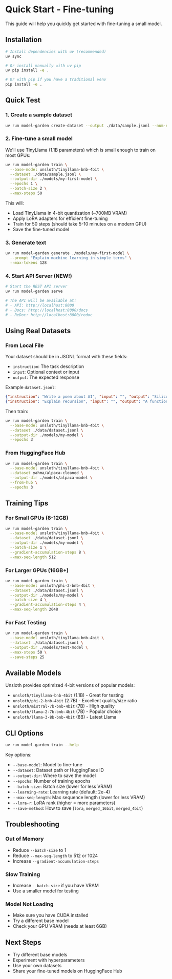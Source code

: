 # Quick Start - Fine-tuning

This guide will help you quickly get started with fine-tuning a small model.

## Installation

```bash
# Install dependencies with uv (recommended)
uv sync

# Or install manually with uv pip
uv pip install -e .

# Or with pip if you have a traditional venv
pip install -e .
```

## Quick Test

### 1. Create a sample dataset

```bash
uv run model-garden create-dataset --output ./data/sample.jsonl --num-examples 100
```

### 2. Fine-tune a small model

We'll use TinyLlama (1.1B parameters) which is small enough to train on most GPUs:

```bash
uv run model-garden train \
  --base-model unsloth/tinyllama-bnb-4bit \
  --dataset ./data/sample.jsonl \
  --output-dir ./models/my-first-model \
  --epochs 1 \
  --batch-size 2 \
  --max-steps 50
```

This will:
- Load TinyLlama in 4-bit quantization (~700MB VRAM)
- Apply LoRA adapters for efficient fine-tuning
- Train for 50 steps (should take 5-10 minutes on a modern GPU)
- Save the fine-tuned model

### 3. Generate text

```bash
uv run model-garden generate ./models/my-first-model \
  --prompt "Explain machine learning in simple terms" \
  --max-tokens 128
```

### 4. Start API Server (NEW!)

```bash
# Start the REST API server
uv run model-garden serve

# The API will be available at:
# - API: http://localhost:8000
# - Docs: http://localhost:8000/docs
# - ReDoc: http://localhost:8000/redoc
```

## Using Real Datasets

### From Local File

Your dataset should be in JSONL format with these fields:
- `instruction`: The task description
- `input`: Optional context or input
- `output`: The expected response

Example `dataset.jsonl`:
```json
{"instruction": "Write a poem about AI", "input": "", "output": "Silicon minds awakening..."}
{"instruction": "Explain recursion", "input": "", "output": "A function that calls itself..."}
```

Then train:
```bash
uv run model-garden train \
  --base-model unsloth/tinyllama-bnb-4bit \
  --dataset ./data/dataset.jsonl \
  --output-dir ./models/my-model \
  --epochs 3
```

### From HuggingFace Hub

```bash
uv run model-garden train \
  --base-model unsloth/tinyllama-bnb-4bit \
  --dataset yahma/alpaca-cleaned \
  --output-dir ./models/alpaca-model \
  --from-hub \
  --epochs 3
```

## Training Tips

### For Small GPUs (8-12GB)
```bash
uv run model-garden train \
  --base-model unsloth/tinyllama-bnb-4bit \
  --dataset ./data/dataset.jsonl \
  --output-dir ./models/my-model \
  --batch-size 1 \
  --gradient-accumulation-steps 8 \
  --max-seq-length 512
```

### For Larger GPUs (16GB+)
```bash
uv run model-garden train \
  --base-model unsloth/phi-2-bnb-4bit \
  --dataset ./data/dataset.jsonl \
  --output-dir ./models/my-model \
  --batch-size 4 \
  --gradient-accumulation-steps 4 \
  --max-seq-length 2048
```

### For Fast Testing
```bash
uv run model-garden train \
  --base-model unsloth/tinyllama-bnb-4bit \
  --dataset ./data/dataset.jsonl \
  --output-dir ./models/test-model \
  --max-steps 50 \
  --save-steps 25
```

## Available Models

Unsloth provides optimized 4-bit versions of popular models:

- `unsloth/tinyllama-bnb-4bit` (1.1B) - Great for testing
- `unsloth/phi-2-bnb-4bit` (2.7B) - Excellent quality/size ratio
- `unsloth/mistral-7b-bnb-4bit` (7B) - High quality
- `unsloth/llama-2-7b-bnb-4bit` (7B) - Popular choice
- `unsloth/llama-3-8b-bnb-4bit` (8B) - Latest Llama

## CLI Options

```bash
uv run model-garden train --help
```

Key options:
- `--base-model`: Model to fine-tune
- `--dataset`: Dataset path or HuggingFace ID
- `--output-dir`: Where to save the model
- `--epochs`: Number of training epochs
- `--batch-size`: Batch size (lower for less VRAM)
- `--learning-rate`: Learning rate (default: 2e-4)
- `--max-seq-length`: Max sequence length (lower for less VRAM)
- `--lora-r`: LoRA rank (higher = more parameters)
- `--save-method`: How to save (`lora`, `merged_16bit`, `merged_4bit`)

## Troubleshooting

### Out of Memory
- Reduce `--batch-size` to 1
- Reduce `--max-seq-length` to 512 or 1024
- Increase `--gradient-accumulation-steps`

### Slow Training
- Increase `--batch-size` if you have VRAM
- Use a smaller model for testing

### Model Not Loading
- Make sure you have CUDA installed
- Try a different base model
- Check your GPU VRAM (needs at least 6GB)

## Next Steps

- Try different base models
- Experiment with hyperparameters
- Use your own datasets
- Share your fine-tuned models on HuggingFace Hub
